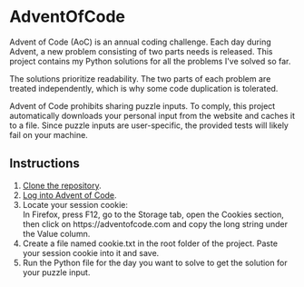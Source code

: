 # AdventOfCode

Advent of Code (AoC) is an annual coding challenge.
Each day during Advent, a new problem consisting of two parts needs is released.
This project contains my Python solutions for all the problems I've solved so far.

The solutions prioritize readability.
The two parts of each problem are treated independently, which is why some code duplication is tolerated.

Advent of Code prohibits sharing puzzle inputs.
To comply, this project automatically downloads your personal input from the website and caches it to a file.
Since puzzle inputs are user-specific, the provided tests will likely fail on your machine.

## Instructions

1. [Clone the repository](https://github.com/denial-of-service/AdventOfCode/archive/refs/heads/master.zip).
1. [Log into Advent of Code](https://adventofcode.com/auth/login).
1. Locate your session cookie:  
   In Firefox, press F12, go to the Storage tab, open the Cookies section,
   then click on https<nolink>://adventofcode.com and copy the long string under the Value column.
1. Create a file named cookie.txt in the root folder of the project.
   Paste your session cookie into it and save.
1. Run the Python file for the day you want to solve to get the solution for your puzzle input.
